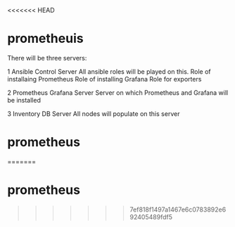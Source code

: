 <<<<<<< HEAD
# prometheuis


There will be three servers:

1 Ansible Control Server 
        All ansible roles will be played on this.
                Role of installaing Prometheus
                Role of installing Grafana 
                Role for exporters        

2 Prometheus Grafana Server
        Server on which Prometheus and Grafana will be installed
                 
3 Inventory DB Server
        All nodes will populate on this server
# prometheus
=======
# prometheus
>>>>>>> 7ef818f1497a1467e6c0783892e692405489fdf5
